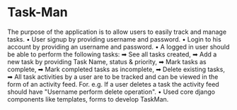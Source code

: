 # Task-Man

The purpose of the application is to allow users to easily track and manage tasks.
• User signup by providing username and password.
• Login to his account by providing an username and password.
• A logged in user should be able to perform the following tasks:
➡ See all tasks created,
➡ Add a new task by providing Task Name, status & priority,
➡ Mark tasks as complete,
➡ Mark completed tasks as incomplete,
➡ Delete existing tasks,
➡ All task activities by a user are to be tracked and can be viewed in the form of an activity feed. For. e.g. If a user deletes a task the activity feed should have "Username perform delete operation". 
• Used core django components like templates, forms to develop TaskMan.
